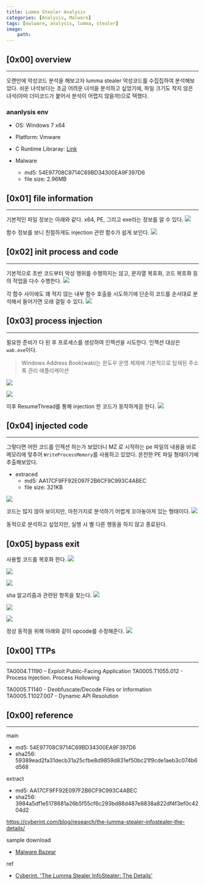 ```yaml
---
title: Lumma Stealer Analysis
categories: [Analysis, Malware]
tags: [malware, analysis, lumma, stealer]
image:
    path: 
---
```



## [0x00] overview
---
오랜만에 악성코드 분석을 해보고자 lumma stealer 악성코드를 수집집하여 분석해보았다. 쉬운 녀석보다는 조금 어려운 녀석을 분석하고 싶었기에, 파일 크기도 작지 않은 녀석(아마 더미코드가 붙어서 분석이 어렵지 않을까)으로 택했다.

### ananlysis env
- OS: Windows 7 x64
- Platform: Vmware
- C Runtime Libraray: [Link](https://support.microsoft.com/en-us/topic/update-for-universal-c-runtime-in-windows-c0514201-7fe6-95a3-b0a5-287930f3560c)

- Malware
    - md5: 54E97708C9714C69BD34300EA9F397D6
    - file size: 2.96MB

## [0x01] file information
---
기본적인 파일 정보는 아래와 같다. x64, PE, 그리고 exe라는 정보를 알 수 있다.
![](../assets/image_post/20240515164823.png)

함수 정보를 보니 친절하게도 injection 관련 함수가 쉽게 보인다. 
![](../assets/image_post/20240515164945.png)



## [0x02] init process and code
--- 
기본적으로 초반 코드부터 악성 행위를 수행하지는 않고, 문자열 복호화, 코드 복호화 등의 작업을 다수 수행한다. 
![](../assets/image_post/20240515165257.png)

각 함수 사이에도 꽤 적지 않는 내부 함수 호출을 시도하기에 단순히 코드를 순서대로 분석해서 들어가면 오래 걸릴 수 있다.
![](../assets/image_post/20240515165321.png)


## [0x03] process injection
---

필요한 준비가 다 된 후 프로세스를 생성하여 인젝션을 시도한다. 인젝션 대상은 `wab.exe`이다.
> Windows Address Book(wab)는 윈도우 운영 체제에 기본적으로 탑재된 주소록 관리 애플리케이션 

![](../assets/image_post/20240515164153.png)

![](../assets/image_post/20240515165130.png)

이후 ResumeThread를 통해 injection 한 코드가 동작하게끔 한다.
![](../assets/image_post/20240515171524.png)


## [0x04] injected code
---

그렇다면 어떤 코드를 인젝션 하는가 보았더니 MZ 로 시작하는 pe 파일의 내용을 바로 메모리에 맞추어 `WriteProcessMemory`를 사용하고 있었다. 온전한 PE 파일 형태이기에 추출해보았다.

- extraced
    - md5: AA17CF9FF92E097F2B6CF9C993C4ABEC
    - file size: 321KB 

![](../assets/image_post/20240515170653.png)

코드는 많지 않아 보이지만, 마찬가지로 분석하기 어렵게 꼬아놓아져 있는 형태이다.
![](../assets/image_post/20240515170807.png)

동적으로 분석하고 싶었지만, 실행 시 별 다른 행동을 하지 않고 종료된다.


## [0x05] bypass exit 
사용할 코드를 복호화 한다.
![](../assets/image_post/20240515172343.png)

![](../assets/image_post/20240515172421.png)

![](../assets/image_post/20240515172526.png)


sha 알고리즘과 관련된 항목을 찾는다.
![](../assets/image_post/20240515173045.png)




![](../assets/image_post/20240515174055.png)



![](../assets/image_post/20240515174443.png)

정상 동작을 위해 아래와 같이 opcode를 수정해준다.
![](../assets/image_post/20240515175407.png)


## [0x00] TTPs
---
TA0004.T1190 – Exploit Public-Facing Application
TA0005.T1055.012 - Process Injection. Process Hollowing

TA0005.T1140 - Deobfuscate/Decode Files or Information
TA0005.T1027.007 - Dynamic API Resolution



## [0x00] reference
---

main
- md5: 54E97708C9714C69BD34300EA9F397D6
- sha256: 59389ead2fa31decb31a25cfbe8d9859d831ef50bc21f9cde1aeb3c074b6d568

extract
- md5: AA17CF9FF92E097F2B6CF9C993C4ABEC
- sha256: 3984a5df1e5178681a26b5f55cf6c293bd88d487e8838a822df4f3ef0c4204d2


https://cyberint.com/blog/research/the-lumma-stealer-infostealer-the-details/

sample download
- [Malware Bazear](https://bazaar.abuse.ch/download/59389ead2fa31decb31a25cfbe8d9859d831ef50bc21f9cde1aeb3c074b6d568/)

ref
- [Cyberint. 'The Lumma Stealer InfoStealer: The Details'](https://cyberint.com/blog/research/the-lumma-stealer-infostealer-the-details/)
